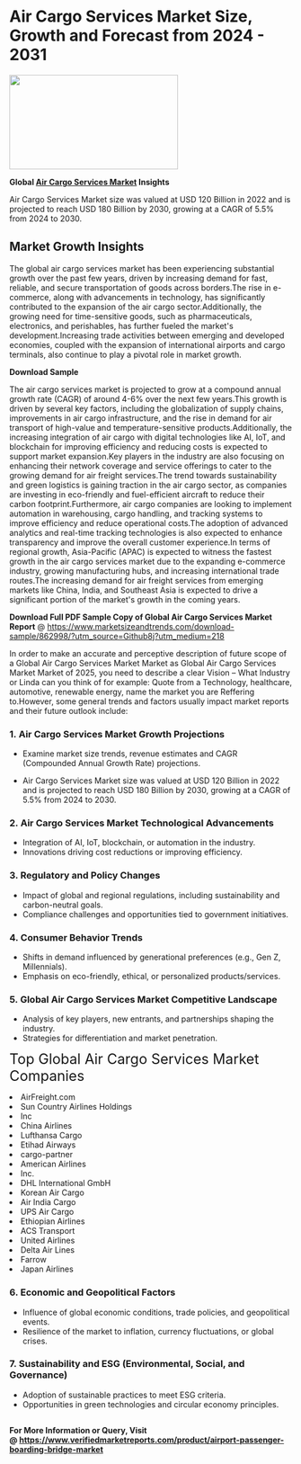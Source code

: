 <H1>Air Cargo Services Market Size, Growth and Forecast from 2024 - 2031</H1><img class="aligncenter size-medium wp-image-584254" src="https://thirdeyenews.in/wp-content/uploads/2024/09/Global-Market-Research-300x168.jpeg" alt="" width="300" height="168" /><p><strong>Global&nbsp;<a href="https://www.marketsizeandtrends.com/download-sample/862998/?utm_source=Github8j?utm_medium=218">Air Cargo Services Market</a> Insights</strong></p><p>Air Cargo Services Market size was valued at USD 120 Billion in 2022 and is projected to reach USD 180 Billion by 2030, growing at a CAGR of 5.5% from 2024 to 2030.</p><p><h2>Market Growth Insights</h2> <p>The global air cargo services market has been experiencing substantial growth over the past few years, driven by increasing demand for fast, reliable, and secure transportation of goods across borders.The rise in e-commerce, along with advancements in technology, has significantly contributed to the expansion of the air cargo sector.Additionally, the growing need for time-sensitive goods, such as pharmaceuticals, electronics, and perishables, has further fueled the market's development.Increasing trade activities between emerging and developed economies, coupled with the expansion of international airports and cargo terminals, also continue to play a pivotal role in market growth.</p> <p><strong>Download Sample</strong></p> <p>The air cargo services market is projected to grow at a compound annual growth rate (CAGR) of around 4-6% over the next few years.This growth is driven by several key factors, including the globalization of supply chains, improvements in air cargo infrastructure, and the rise in demand for air transport of high-value and temperature-sensitive products.Additionally, the increasing integration of air cargo with digital technologies like AI, IoT, and blockchain for improving efficiency and reducing costs is expected to support market expansion.Key players in the industry are also focusing on enhancing their network coverage and service offerings to cater to the growing demand for air freight services.The trend towards sustainability and green logistics is gaining traction in the air cargo sector, as companies are investing in eco-friendly and fuel-efficient aircraft to reduce their carbon footprint.Furthermore, air cargo companies are looking to implement automation in warehousing, cargo handling, and tracking systems to improve efficiency and reduce operational costs.The adoption of advanced analytics and real-time tracking technologies is also expected to enhance transparency and improve the overall customer experience.In terms of regional growth, Asia-Pacific (APAC) is expected to witness the fastest growth in the air cargo services market due to the expanding e-commerce industry, growing manufacturing hubs, and increasing international trade routes.The increasing demand for air freight services from emerging markets like China, India, and Southeast Asia is expected to drive a significant portion of the market's growth in the coming years.<p><span class=""><strong>Download Full PDF Sample Copy of Global Air Cargo Services Market Report</strong> @ <a href="https://www.marketsizeandtrends.com/download-sample/862998/?utm_source=Github8j?utm_medium=218" target="_blank">https://www.marketsizeandtrends.com/download-sample/862998/?utm_source=Github8j?utm_medium=218</a></span></p><p>In order to make an accurate and perceptive description of future scope of a Global&nbsp;Air Cargo Services Market Market as Global&nbsp;Air Cargo Services Market Market of 2025, you need to describe a clear Vision &ndash; What Industry or Linda can you think of for example: Quote from a Technology, healthcare, automotive, renewable energy, name the market you are Reffering to.However, some general trends and factors usually impact market reports and their future outlook include:</p><h3>1.&nbsp;<strong>Air Cargo Services Market Growth Projections</strong></h3><ul><li>Examine market size trends, revenue estimates and CAGR (Compounded Annual Growth Rate) projections.</li><li><p>Air Cargo Services Market size was valued at USD 120 Billion in 2022 and is projected to reach USD 180 Billion by 2030, growing at a CAGR of 5.5% from 2024 to 2030.</p></li></ul><h3>2.&nbsp;<strong>Air Cargo Services Market Technological Advancements</strong></h3><ul><li>Integration of AI, IoT, blockchain, or automation in the industry.</li><li>Innovations driving cost reductions or improving efficiency.</li></ul><h3>3.&nbsp;<strong>Regulatory and Policy Changes</strong></h3><ul><li>Impact of global and regional regulations, including sustainability and carbon-neutral goals.</li><li>Compliance challenges and opportunities tied to government initiatives.</li></ul><h3>4.&nbsp;<strong>Consumer Behavior Trends</strong></h3><ul><li>Shifts in demand influenced by generational preferences (e.g., Gen Z, Millennials).</li><li>Emphasis on eco-friendly, ethical, or personalized products/services.</li></ul><h3>5.&nbsp;<strong>Global Air Cargo Services Market Competitive Landscape</strong></h3><ul><li>Analysis of key players, new entrants, and partnerships shaping the industry.</li><li>Strategies for differentiation and market penetration.</li></ul><p data-pm-slice="1 1 []"><span style="color: inherit; font-family: inherit; font-size: 25px;">Top Global Air Cargo Services Market Companies</span></p><div class="" data-test-id=""><p><li>AirFreight.com</li><li> Sun Country Airlines Holdings</li><li> Inc</li><li> China Airlines</li><li> Lufthansa Cargo</li><li> Etihad Airways</li><li> cargo-partner</li><li> American Airlines</li><li> Inc.</li><li> DHL International GmbH</li><li> Korean Air Cargo</li><li> Air India Cargo</li><li> UPS Air Cargo</li><li> Ethiopian Airlines</li><li> ACS Transport</li><li> United Airlines</li><li> Delta Air Lines</li><li> Farrow</li><li> Japan Airlines</li></p></div><h3>6.&nbsp;<strong>Economic and Geopolitical Factors</strong></h3><ul><li>Influence of global economic conditions, trade policies, and geopolitical events.</li><li>Resilience of the market to inflation, currency fluctuations, or global crises.</li></ul><h3>7.&nbsp;<strong>Sustainability and ESG (Environmental, Social, and Governance)</strong></h3><ul><li>Adoption of sustainable practices to meet ESG criteria.</li><li>Opportunities in green technologies and circular economy principles.</li></ul><h2><strong style="font-size: 14px;">For More Information or Query, Visit @&nbsp;</strong><a style="background-color: #ffffff; font-size: 14px;" href="https://www.marketsizeandtrends.com/report/air-cargo-services-market/" target="_blank">https://www.verifiedmarketreports.com/product/airport-passenger-boarding-bridge-market</a></h2>